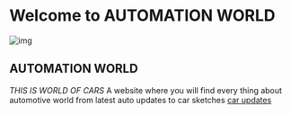 # Welcome to AUTOMATION WORLD
![img]()
## AUTOMATION WORLD

_THIS IS WORLD OF CARS_
A website where you will find every thing about automotive world from latest auto updates to car sketches 
[car updates](https://www.cardekho.com/upcomingcars)





